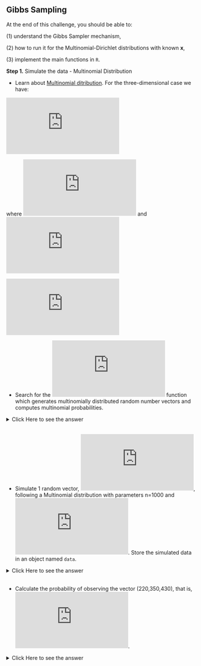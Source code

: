 ## Gibbs Sampling

At the end of this challenge, you should be able to:

(1) understand the Gibbs Sampler mechanism,

(2) how to run it for the Multinomial-Dirichlet distributions with known **x**,

(3) implement the main functions in $\texttt{R}$.


**Step 1.** Simulate the data - Multinomial Distribution

* Learn about [Multinomial ditribution](https://en.wikipedia.org/wiki/Multinomial_distribution). For the three-dimensional case we have:

![eq1](http://latex.codecogs.com/gif.latex?%7B%5Cbf%20X%7D%3D%28X_1%2CX_2%2CX_3%29%5Cfrown%20Multinomial%28n%3B%5Ctheta_1%2C%5Ctheta_2%2C%5Ctheta_3%29)

where ![](http://latex.codecogs.com/gif.latex?X_i%5Cin%5C%7B0%2C1%2C2%2C%5Cldots%5C%7D) and ![](http://latex.codecogs.com/gif.latex?%24%5Ctheta_1&plus;%5Ctheta_2&plus;%5Ctheta_3%3D1%5Cquad%20%28%5Ctheta_i%3E0%29%24)

![](http://latex.codecogs.com/gif.latex?%24%24P%5B%28X_1%2CX_2%2CX_3%29%3D%28x_1%2Cx_2%2Cx_3%29%5C%20%7C%5C%20%5Ctheta_1%2C%5Ctheta_2%2C%5Ctheta_3%5D%3D%5Cdfrac%7Bn%21%7D%7Bx_1%21x_2%21x_3%21%7D%5C%20%5Ctheta_1%5E%7B%5C%3Bx_1%7D%5Ctheta_2%5E%7B%5C%3Bx_2%7D%5Ctheta_3%5E%7B%5C%3Bx_3%7D%24%24)

* Search for the ![](http://latex.codecogs.com/gif.latex?%24%5Ctexttt%7BR%7D%24) function which generates multinomially distributed random number vectors and computes multinomial probabilities.

<details><summary>Click Here to see the answer</summary><p>

```r
?rmultinom
```
</p></details>
<br/>

* Simulate 1 random vector, ![](http://latex.codecogs.com/gif.latex?%24%7B%5Cbf%20x%7D%3D%28x_%7B1%7D%2Cx_%7B2%7D%2Cx_%7B3%7D%29%24), following a Multinomial distribution with parameters n=1000 and ![](http://latex.codecogs.com/gif.latex?%7B%5Cboldsymbol%5Ctheta%7D%3D%28%5Ctheta_1%2C%5Ctheta_2%2C%5Ctheta_3%29%3D%280.2%2C0.3%2C0.5%29). Store the simulated data in an object named $\texttt{data}$.

<details><summary>Click Here to see the answer</summary><p>

```r
theta<-c(0.2,0.3,0.5)
data<-rmultinom(1,1000,theta)
data
```
</p></details>
<br/>

* Calculate the probability of observing the vector (220,350,430), that is, ![](http://latex.codecogs.com/gif.latex?%24P%5B%28X_1%2CX_2%2CX_3%29%3D%28220%2C350%2C430%29%5C%20%7C%5C%20%5Cbteta%5D%24).

<details><summary>Click Here to see the answer</summary><p>

```r
dmultinom(c(220,350,430),1000,theta)
</p></details>
<br/>
<br/>
```

**Step 2.** Dirichlet Distribution - Prior / Posterior Distribution

* Learn about [Dirichlet ditribution](https://en.wikipedia.org/wiki/Dirichlet_distribution). For the three-dimensional case we have:

$$\bteta=(\theta_1,\theta_2,\theta_3)\frown Dirichlet(a_1,a_2,a_3)$$

where $a_1,a_1,a_3>0$ and $a=a_1+a_2+a_3$

$$p_{\bteta}(\bteta)=\dfrac{\Gamma(a)}{\Gamma(a_1)\Gamma(a_2)\Gamma(a_3)}\ \theta_1^{\;{\color{blue}a_1}-1}\theta_2^{\;{\color{blue}a_2}-1}\theta_3^{\;{\color{blue}a_3}-1}$$

* Search for the $\texttt{R}$ function which generates Dirichlet distributed random number vectors and computes Dirichlet probabilities.

<details><summary>Click Here to see the answer</summary><p>

```r
?rdirichlet
library(gtools)
```
</p></details>
<br/>
<br/>

* Simulate a random vector $\bteta^{(0)}=(\theta_1^{(0)},\theta_2^{(0)},\theta_3^{(0)})$, from a Dirichlet distribution with hyperparameters ${\bf a}^{(0)}=(a_1^{(0)},a_2^{(0)},a_3^{(0)})=(1,1,1)$. Store the simulated vector in \texttt{theta.0} and vector ${\bf a}^{(0)}$ in $\texttt{a.0}$.

<details><summary>Click Here to see the answer</summary><p>

```r
a.0<-c(1,1,1)
theta.0<-rdirichlet(1,a.0)
theta.0
```
</p></details>
<br/>
<br/>

* Calculate the probability density for the vector (0.15,0.25,0.6), that is, $p_{\bteta}[(0.15,0.25,0.6)]$.

<details><summary>Click Here to see the answer</summary><p>

```r
ddirichlet(c(0.15,0.25,0.6),a.0) # Note: prob density function > 0
```
</p></details>
<br/>
<br/>

* The Dirichlet distribution is the conjugate prior of the Multinomial distribution, by achiving the following result:   $p_{\bteta|\bf x}(\bteta)\propto \theta_1^{\;{\color{blue}a_1+x_1}-1}\theta_2^{\;{\color{blue}a_2+x_2}-1}\theta_3^{\;{\color{blue}a_3+x_3}-1}$.

  Simulate $\bteta^{(1)}$ knowing **x** and $\bteta^{(0)}$,
directly from de posterior distribution (Dirichlet).

<details><summary>Click Here to see the answer</summary><p>

```r
data<-t(data) # need a row vector
updated.theta<-rdirichlet(1,a.0+data) # Note: prob density function > 0
updated.theta
```
</p></details>
<br/>
<br/>

**Step 3.** The Gibbs Sampler.

* Develop a function in $\texttt{R}$ for the Gibbs Sampler. Consider 5000 iterations ($\texttt{nr.iter}=5000$).

* Store the updated parameters for each iteration in a  matrix of order $\texttt{nr.iter}\times 3$.

<details><summary>Click Here to see the answer</summary><p>

```r
nr.iter<-5000
theta.all.iter<-matrix(0,5000,3)

a<-a.0
for(i in 1:nr.iter)
{
  theta.all.iter[i,]<-rdirichlet(1,a) 
  a<-a+data
  # cat(i,"\n")
}
tail(theta.all.iter)  # last 6 rows
```
</p></details>
<br/>
<br/>

**Step 4.** Trace / Parameters Estimation

* Represent graphically the trace for each parameter along the 5000 iterations.

<details><summary>Click Here to see the answer</summary><p>

```r
par(mfrow=c(1,3))

plot(1:nr.iter,theta.all.iter[,1],ylim=c(0,0.5),main=expression(paste("Trace for ",theta[1])),ylab=expression(theta),xlab="iteration")
plot(1:nr.iter,theta.all.iter[,2],ylim=c(0,0.5),main=expression(paste("Trace for ",theta[2])),ylab=expression(theta),xlab="iteration")
plot(1:nr.iter,theta.all.iter[,3],ylim=c(0,0.5),main=expression(paste("Trace for ",theta[3])),ylab=expression(theta),xlab="iteration")
```
</p></details>
<br/>
<br/>

* Evaluate the need of setting a period of burn-in.

* Find estimates of the parameters according to the decisions made in (b).

<details><summary>Click Here to see the answer</summary><p>

```r
theta.final<-apply(theta.all.iter[1001:5000,],2,mean) # 2: 'by column'
round(theta.final,2)
```
</p></details>
<br/>
<br/>
